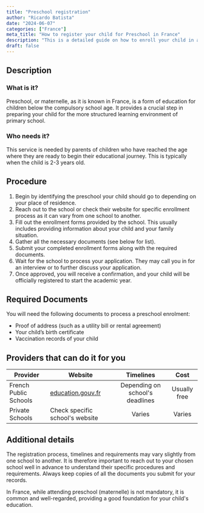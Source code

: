 ```yaml
---
title: "Preschool registration"
author: "Ricardo Batista"
date: "2024-06-07"
categories: ["France"]
meta_title: "How to register your child for Preschool in France"
description: "This is a detailed guide on how to enroll your child in a Preschool in France"
draft: false
---
```


## Description
### What is it?
Preschool, or maternelle, as it is known in France, is a form of education for children below the compulsory school age. It provides a crucial step in preparing your child for the more structured learning environment of primary school.

### Who needs it?
This service is needed by parents of children who have reached the age where they are ready to begin their educational journey. This is typically when the child is 2-3 years old. 

## Procedure
1. Begin by identifying the preschool your child should go to depending on your place of residence. 
2. Reach out to the school or check their website for specific enrollment process as it can vary from one school to another.
3. Fill out the enrollment forms provided by the school. This usually includes providing information about your child and your family situation.
4. Gather all the necessary documents (see below for list).
5. Submit your completed enrollment forms along with the required documents.
6. Wait for the school to process your application. They may call you in for an interview or to further discuss your application.
7. Once approved, you will receive a confirmation, and your child will be officially registered to start the academic year.

## Required Documents
You will need the following documents to process a preschool enrolment:

- Proof of address (such as a utility bill or rental agreement)
- Your child’s birth certificate
- Vaccination records of your child


## Providers that can do it for you

| Provider        |     Website     |     Timelines    |       Cost      |
| --------------- | --------------- |  :-------------: | :-------------: |
| French Public Schools      |  [education.gouv.fr](http://www.education.gouv.fr/)       |      Depending on school's deadlines      |        Usually free       |
|Private Schools| Check specific school's website| Varies| Varies|

## Additional details
The registration process, timelines and requirements may vary slightly from one school to another. It is therefore important to reach out to your chosen school well in advance to understand their specific procedures and requirements. Always keep copies of all the documents you submit for your records.

 In France, while attending preschool (maternelle) is not mandatory, it is common and well-regarded, providing a good foundation for your child's education.